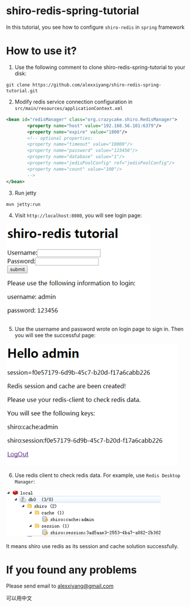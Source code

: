 # shiro-redis-spring-tutorial
In this tutorial, you see how to configure `shiro-redis` in `spring` framework

# How to use it?

1. Use the following comment to clone shiro-redis-spring-tutorial to your disk:
```
git clone https://github.com/alexxiyang/shiro-redis-spring-tutorial.git
```
2. Modify redis service connection configuration in `src/main/resources/applicationContext.xml`

```XML
<bean id="redisManager" class="org.crazycake.shiro.RedisManager">
        <property name="host" value="192.168.56.101:6379"/>
        <property name="expire" value="1800"/>
        <!-- optional properties:
        <property name="timeout" value="10000"/>
        <property name="password" value="123456"/>
        <property name="database" value="1"/>
        <property name="jedisPoolConfig" ref="jedisPoolConfig"/>
        <property name="count" value="100"/>
        -->
</bean>
```

3. Run jetty
```
mvn jetty:run
```

4. Visit `http://localhost:8080`, you will see login page:

![login page](images/login_page.png)

5. Use the username and password wrote on login page to sign in.
Then you will see the successful page:

![login success](images/login_success.png)

6. Use redis client to check redis data. For example, use `Redis Desktop Manager`:

![redis data](images/redis_data.png)

It means shiro use redis as its session and cache solution successfully.

# If you found any problems

Please send email to alexxiyang@gmail.com

可以用中文